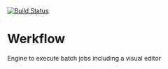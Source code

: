 [![Build Status](https://travis-ci.org/mfischbo/Werkflow.svg?branch=master)](https://travis-ci.org/mfischbo/Werkflow)

Werkflow
========

Engine to execute batch jobs including a visual editor

